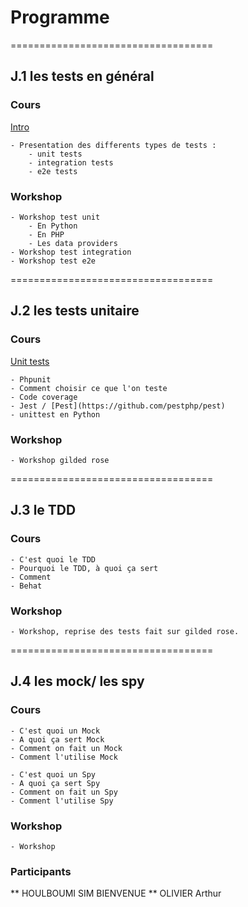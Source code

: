 # Programme

===================================
## J.1 les tests en général

### Cours

[Intro](./1.INTRO.md)

    - Presentation des differents types de tests :
        - unit tests
        - integration tests
        - e2e tests
### Workshop
    - Workshop test unit
        - En Python
        - En PHP
        - Les data providers
    - Workshop test integration
    - Workshop test e2e

===================================
## J.2 les tests unitaire
### Cours

[Unit tests](./2.UNIT_TESTS.md)

    - Phpunit
    - Comment choisir ce que l'on teste
    - Code coverage
    - Jest / [Pest](https://github.com/pestphp/pest)
    - unittest en Python
### Workshop
    - Workshop gilded rose

===================================
## J.3 le TDD

### Cours
    - C'est quoi le TDD
    - Pourquoi le TDD, à quoi ça sert
    - Comment
    - Behat
### Workshop
    - Workshop, reprise des tests fait sur gilded rose.

===================================
## J.4 les mock/ les spy
### Cours
    - C'est quoi un Mock
    - A quoi ça sert Mock
    - Comment on fait un Mock
    - Comment l'utilise Mock

    - C'est quoi un Spy
    - A quoi ça sert Spy
    - Comment on fait un Spy
    - Comment l'utilise Spy
### Workshop
    - Workshop


### Participants
 ** HOULBOUMI SIM BIENVENUE
 ** OLIVIER Arthur
